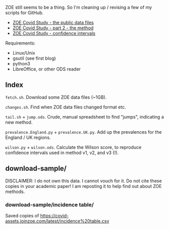 ZOE still seems to be a thing.  So I'm cleaning up / revising
a few of my scripts for GitHub.

 * [ZOE Covid Study - the public data files](https://sourcejedi.github.io/2022/01/31/zoe-covid-study.html)
 * [ZOE Covid Study - part 2 - the method](https://sourcejedi.github.io/2022/02/02/zoe-covid-study-part-2-methods.html)
 * [ZOE Covid Study - confidence intervals](https://sourcejedi.github.io/2022/02/27/zoe-covid-confidence-intervals.html)

Requirements:
 * Linux/Unix
 * gsutil (see first blog)
 * python3
 * LibreOffice, or other ODS reader

## Index

`fetch.sh`. Download some ZOE data files (~1GB).

`changes.sh`. Find when ZOE data files changed format etc.

`tail.sh` + `jump.ods`. Crude, manual spreadsheet to find "jumps", indicating a new method.

`prevalence.England.py` + `prevalence.UK.py`. Add up the prevalences for the England / UK regions.

`wilson.py` + `wilson.ods`. Calculate the Wilson score, to reproduce confidence intervals used in method v1, v2, and v3 (!).

## download-sample/

DISCLAIMER: I do not own this data.  I cannot vouch for it.  Do not cite these copies in your academic paper!  I am reposting it to help find out about ZOE methods.

### download-sample/incidence table/

Saved copies of https://covid-assets.joinzoe.com/latest/incidence%20table.csv
